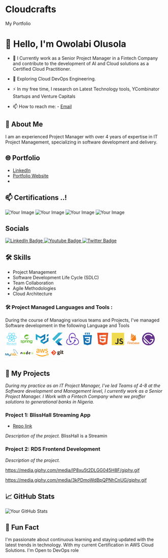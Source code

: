 # Cloudcrafts
My Portfolio

# 👋 Hello, I'm Owolabi Olusola

- :telescope: I Currently work as a Senior Project Manager in a Fintech Company and contribute to the development of AI and Cloud solutions as a Certified Cloud Practitioner.
  
- :seedling: Exploring Cloud DevOps Engineering.

- :zap: In my free time, I research on Latest Technology tools, YCombinator Startups and Venture Capitals

- :mailbox: How to reach me: - [Email](mailto:owolabithebest@gmail.com)

## 🚀 About Me

I am an experienced Project Manager with over 4 years of expertise in IT Project Management, specializing in software development and delivery.

## 🌐 Portfolio

- [LinkedIn](https://www.linkedin.com/in/owolabi-olusola)
- [Portfolio Website](https://owolabi.vzy.io/)
- 

## 📫 Certifications ..!

  <img src="https://github.com/cloudcraftswithsola/Cloudcrafts/assets/89064868/beeacab3-28c3-4ac3-aa15-39fbef73b7f1" alt="Your Image" width="300" height="300">
</div>

  <img src="https://github.com/cloudcraftswithsola/Cloudcrafts/assets/89064868/b77b9569-f7ed-4db4-8d6b-4732535540f3" alt="Your Image" width="300" height="300">
</div>
  <img src="https://github.com/cloudcraftswithsola/Cloudcrafts/assets/89064868/b9469db7-5616-459c-be31-c77b456de451" alt="Your Image" width="300" height="300">
</div>

<img src="https://github.com/cloudcraftswithsola/Cloudcrafts/assets/89064868/51276bcc-c1fc-46f9-bbff-86cc4c688a16" alt="Your Image" width="300" height="300">
</div>

## Socials

<div id="badges">
  <a href="https://www.linkedin.com/in/owolabi-olusola">
    <img src="https://img.shields.io/badge/LinkedIn-blue?style=for-the-badge&logo=linkedin&logoColor=white" alt="LinkedIn Badge"/>
  </a>
  <a href="https://www.youtube.com/cloudcrafts">
    <img src="https://img.shields.io/badge/YouTube-red?style=for-the-badge&logo=youtube&logoColor=white" alt="Youtube Badge"/>
  </a>
  <a href="https://www.twitter.com/cloudcrafts">
    <img src="https://img.shields.io/badge/Twitter-blue?style=for-the-badge&logo=twitter&logoColor=white" alt="Twitter Badge"/>
  </a>
</div>


## 🛠️ Skills

- Project Management
- Software Development Life Cycle (SDLC)
- Team Collaboration
- Agile Methodologies
- Cloud Architecture

### :hammer_and_wrench: Project Managed Languages and Tools :

During the course of Managing various teams and Projects, I've managed Software development in the following Language and Tools

<div>
  <img src="https://github.com/devicons/devicon/blob/master/icons/react/react-original-wordmark.svg" title="React" alt="React" width="40" height="40"/>&nbsp;
  <img src="https://github.com/devicons/devicon/blob/master/icons/spring/spring-original-wordmark.svg" title="Spring" alt="Spring" width="40" height="40"/>&nbsp;
  <img src="https://github.com/devicons/devicon/blob/master/icons/materialui/materialui-original.svg" title="Material UI" alt="Material UI" width="40" height="40"/>&nbsp;
  <img src="https://github.com/devicons/devicon/blob/master/icons/flutter/flutter-original.svg" title="Flutter" alt="Flutter" width="40" height="40"/>&nbsp;
  <img src="https://github.com/devicons/devicon/blob/master/icons/redux/redux-original.svg" title="Redux" alt="Redux " width="40" height="40"/>&nbsp;
  <img src="https://github.com/devicons/devicon/blob/master/icons/css3/css3-plain-wordmark.svg"  title="CSS3" alt="CSS" width="40" height="40"/>&nbsp;
  <img src="https://github.com/devicons/devicon/blob/master/icons/html5/html5-original.svg" title="HTML5" alt="HTML" width="40" height="40"/>&nbsp;
  <img src="https://github.com/devicons/devicon/blob/master/icons/javascript/javascript-original.svg" title="JavaScript" alt="JavaScript" width="40" height="40"/>&nbsp;
  <img src="https://github.com/devicons/devicon/blob/master/icons/firebase/firebase-plain-wordmark.svg" title="Firebase" alt="Firebase" width="40" height="40"/>&nbsp;
  <img src="https://github.com/devicons/devicon/blob/master/icons/gatsby/gatsby-original.svg" title="Gatsby"  alt="Gatsby" width="40" height="40"/>&nbsp;
  <img src="https://github.com/devicons/devicon/blob/master/icons/mysql/mysql-original-wordmark.svg" title="MySQL"  alt="MySQL" width="40" height="40"/>&nbsp;
  <img src="https://github.com/devicons/devicon/blob/master/icons/nodejs/nodejs-original-wordmark.svg" title="NodeJS" alt="NodeJS" width="40" height="40"/>&nbsp;
  <img src="https://github.com/devicons/devicon/blob/master/icons/amazonwebservices/amazonwebservices-plain-wordmark.svg" title="AWS" alt="AWS" width="40" height="40"/>&nbsp;
  <img src="https://github.com/devicons/devicon/blob/master/icons/git/git-original-wordmark.svg" title="Git" **alt="Git" width="40" height="40"/>
</div>


## 🚀 My Projects

_During my practice as an IT Project Manager, I've led Teams of 4-8 at the Software development and Management level, I currently work as a Senior Project Manager. I Work with a Fintech Company where we proffer solutions to generational banks in Nigeria._

### Project 1: BlissHall Streaming App

- [Repo link](https://github.com/Dabest-Digital-Solutions/blisshall-frontend)

_Description of the project._
BlissHall is a Streamin

### Project 2: RDS Frontend Development


_Description of the project._


https://media.giphy.com/media/lP8xu5t2DLGG045H8F/giphy.gif

https://media.giphy.com/media/3kPDmoWdBpQPNhCnUG/giphy.gif

## 📈 GitHub Stats

![Your GitHub Stats](https://github-readme-stats.vercel.app/api?username=cloudcraftswithsola&show_icons=true&count_private=true&hide=prs&theme=radical)



## 🚀 Fun Fact

I'm passionate about continuous learning and staying updated with the latest trends in technology. With my current Certification in AWS Cloud Solutions. I'm Open to DevOps role

